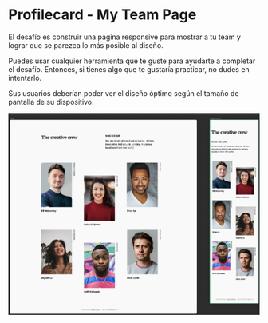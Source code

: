# Profilecard - My Team Page

El desafío es construir una pagina responsive para mostrar a tu team y lograr que se parezca lo más posible al diseño.

Puedes usar cualquier herramienta que te guste para ayudarte a completar el desafío. Entonces, si tienes algo que te gustaría practicar, no dudes en intentarlo.

Sus usuarios deberían poder ver el diseño óptimo según el tamaño de pantalla de su dispositivo.

<img src="./readmeimg.jpg" width="700">
